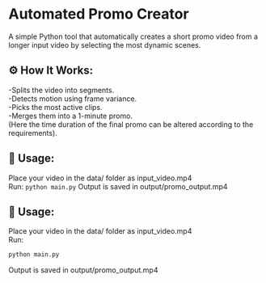 # Automated Promo Creator
A simple Python tool that automatically creates a short promo video from a longer input video by selecting the most dynamic scenes.

## ⚙️ How It Works:<br>
-Splits the video into segments.<br>
-Detects motion using frame variance.<br>
-Picks the most active clips.<br>
-Merges them into a 1-minute promo.<br>
(Here the time duration of the final promo can be altered according to the requirements).<br> 

## 🧩 Usage:<br>
Place your video in the data/ folder as input_video.mp4<br>
Run: `python main.py`
Output is saved in output/promo_output.mp4

## 🧩 Usage:<br>
Place your video in the data/ folder as input_video.mp4<br>
Run:
```bash
python main.py
```
Output is saved in output/promo_output.mp4
